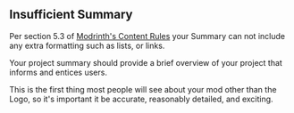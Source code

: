 ## Insufficient Summary

Per section 5.3 of [Modrinth's Content Rules](https://modrinth.com/legal/rules#miscellaneous) your Summary can not include any extra formatting such as lists, or links.

Your project summary should provide a brief overview of your project that informs and entices users.

This is the first thing most people will see about your mod other than the Logo, so it's important it be accurate, reasonably detailed, and exciting.
